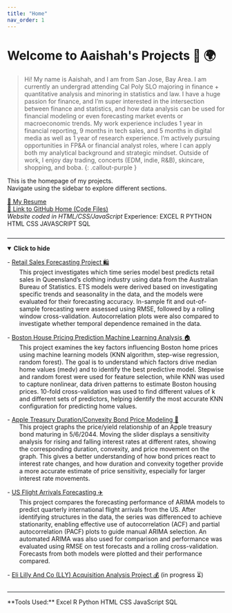 ```yaml
---
title: "Home"
nav_order: 1
---
```


# Welcome to Aaishah's Projects 🚀 🌍 
> Hi! My name is Aaishah, and I am from San Jose, Bay Area. I am currently an undergrad attending Cal Poly SLO majoring in finance + quantitative analysis and minoring in statistics and law. I have a huge passion for finance, and I’m super interested in the intersection between finance and statistics, and how data analysis can be used for financial modeling or even forecasting market events or macroeconomic trends. My work experience includes 1 year in financial reporting, 9 months in tech sales, and 5 months in digital media as well as 1 year of research experience. I’m actively pursuing opportunities in FP&A or financial analyst roles, where I can apply both my analytical background and strategic mindset. Outside of work, I enjoy day trading, concerts (EDM, indie, R&B), skincare, shopping, and boba.
{: .callout-purple }


This is the homepage of my projects.  
Navigate using the sidebar to explore different sections.

<a href="AaishahAslamResume.pdf" class="btn btn-primary" role="button" target="_blank">📄 My Resume</a>
<br>
<a href="https://github.com/aaishahaslam/projects/tree/main?tab=readme-ov-file" class="btn btn-secondary" role="button" target="_blank">🔗 Link to GitHub Home (Code Files)</a>
<br>
*Website coded in HTML/CSS/JavaScript*
Experience: <span class="label label-excel">EXCEL</span>
<span class="label label-r">R</span>
<span class="label label-python">PYTHON</span>
<span class="label label-html">HTML</span>
<span class="label label-css">CSS</span>
<span class="label label-js">JAVASCRIPT</span>
<span class="label label-sql">SQL</span>
<hr style="margin-top: 1.5rem; border: none; border-top: 1px solid #e1e4e8;">

<details id="projectDetails" open>
<summary id="toggleLabel"><strong>Click to hide</strong></summary>

<p>
- <a href="./project1/">Retail Sales Forecasting Project 🛍️</a> <br>
<span style="margin-left: 2em; display: block;">
This project investigates which time series model best predicts retail sales in Queensland’s clothing industry using data from the Australian Bureau of Statistics. ETS models were derived based on investigating specific trends and seasonality in the data, and the models were evaluated for their forecasting accuracy. In-sample fit and out-of-sample forecasting were assessed using RMSE, followed by a rolling window cross-validation. Autocorrelation plots were also compared to investigate whether temporal dependence remained in the data.
</span>
</p>

<p>
- <a href="./project2/">Boston House Pricing Prediction Machine Learning Analysis 🏠</a> <br>
<span style="margin-left: 2em; display: block;">
This project examines the key factors influencing Boston home prices using machine learning models (KNN algorithm, step-wise regression, random forest). The goal is to understand which factors drive median home values (medv) and to identify the best predictive model. Stepwise and random forest were used for feature selection, while KNN was used to capture nonlinear, data driven patterns to estimate Boston housing prices. 10-fold cross-validation was used to find different values of k and different sets of predictors, helping identify the most accurate KNN configuration for predicting home values.
</span>
</p>

<p>
- <a href="./project4/">Apple Treasury Duration/Convexity Bond Price Modeling 🍎</a> <br>
<span style="margin-left: 2em; display: block;">
This project graphs the price/yield relationship of an Apple treasury bond maturing in 5/6/2044. Moving the slider displays a sensitivity analysis for rising and falling interest rates at different rates, showing the corresponding duration, convexity, and price movement on the graph. This gives a better understanding of how bond prices react to interest rate changes, and how duration and convexity together provide a more accurate estimate of price sensitivity, especially for larger interest rate movements.
</span>
</p>

<p>
- <a href="./project5/">US Flight Arrivals Forecasting ✈️</a> <br>
<span style="margin-left: 2em; display: block;">
This project compares the forecasting performance of ARIMA models to predict quarterly international flight arrivals from the US. After identifying structures in the data, the series was differenced to achieve stationarity, enabling effective use of autocorrelation (ACF) and partial autocorrelation (PACF) plots to guide manual ARIMA selection. An automated ARIMA was also used for comparison and performance was evaluated using RMSE on test forecasts and a rolling cross-validation. Forecasts from both models were plotted and their performance compared.
</span>
</p>

<p>
- <a href="./project3/">Eli Lilly And Co (LLY) Acquisition Analysis Project 💰</a> (in progress ⏳)<br>
<span style="margin-left: 2em; display: block;">
</span>
</p>

</details>

<script>
const details = document.getElementById('projectDetails');
const label = document.getElementById('toggleLabel');

details.addEventListener('toggle', () => {
label.innerHTML = details.open
? '<strong>🔽 Click to hide</strong>'
: '<strong>▶️ Click to show</strong>';
});
</script>

<hr style="margin-top: 1.5rem; border: none; border-top: 1px solid #e1e4e8;">
**Tools Used:**  
<span class="label label-excel">Excel</span> 
<span class="label label-r">R</span>
<span class="label label-python">Python</span>
<span class="label label-html">HTML</span>
<span class="label label-css">CSS</span>
<span class="label label-js">JavaScript</span>
<span class="label label-sql">SQL</span>

